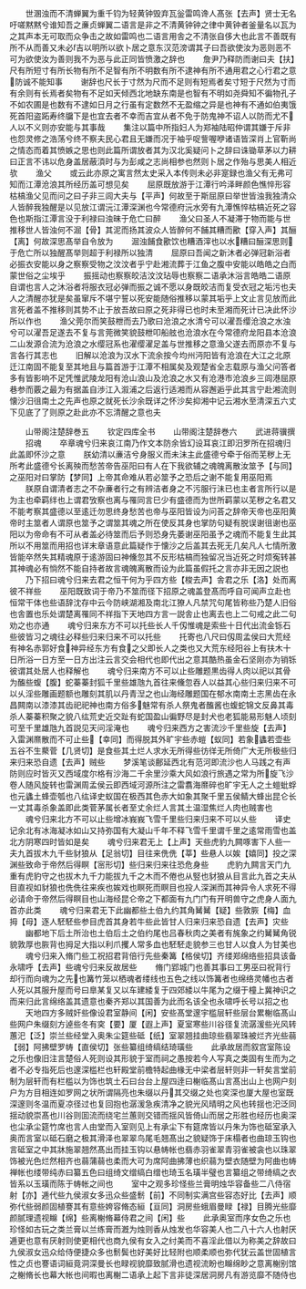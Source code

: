 <!-- { "loadSidebar": true } -->
　　世溷浊而不清蝉翼为重千钧为轻黄钟毁弃瓦釡雷鸣谗人髙张【去声】贤士无名吁嗟黙黙兮谁知吾之亷贞蝉翼二语言是非之不清黄钟钟之律中黄钟者釜量名以瓦为之其声本无可取而众争击之故如雷鸣也二语言用舎之不清张自侈大也此言不善既有所不从而善又未必吉以明所以欲卜居之意东汉范滂谓其子曰吾欲使汝为恶则恶不可为欲使汝为善则我不为恶与此正同皆愤激之辞也
　　詹尹乃释防而谢曰夫【扶】尺有所短寸有所长物有所不足智有所不明数有所不逮神有所不通用君之心行君之意防诚不能知事
　　谢辞也尺长于寸然为尺而不足则有短焉者矣寸短于尺然为寸而有余则有长焉者矣物有不足如天倾西北地缺东南是也智有不明如尧舜知不徧物孔子不如农圃是也数有不逮如日月之行虽有定数然不无盈缩之异是也神有不通如伯夷饿死首阳盗跖寿终牖下是也宜去者不幸而吉宜从者不免于防鬼神不诏人以防而尤不人以不义则亦安能与其事哉
　　集注以篇中所指妇人为郑袖陆昭仲谓其嫌于斥非也怨灵修之浩荡兮终不察夫民心君且无嫌而况于袖乎哫訾喔咿诸语皆深肖上官靳尚之情态而着其愤嫉之思也则此篇所谓放者其为汉北奚疑问卜之辞曰诛锄草茅以力耕曰正言不讳以危身盖居蔽湏时与为彭咸之志尚相参也然则卜居之作殆与思美人相近欤
　　渔父
　　或云此亦原之寓言然太史采入本传则未必非寔録也渔父有无弗可知而江潭沧浪其所经历盖可想见矣
　　屈原既放游于江潭行吟泽畔颜色憔悴形容枯槁渔父见而问之曰子非三闾大夫与【平声】何故至于斯屈原曰举世皆浊我独清众人皆醉我独醒是以见放江谓沅江潭深渊也今常德府沅水旁有九潭憔悴枯槁近死之容色也斯指江潭言没于利禄曰浊昧于危亡曰醉
　　渔父曰圣人不凝滞于物而能与世推移世人皆浊何不淈【骨】其泥而扬其波众人皆醉何不餔其糟而歠【穿入声】其酾【离】何故深思髙举自令放为
　　淈浊餔食歠饮也糟酒滓也以水糟曰酾深思则于危亡所以独醒髙举则超于利禄所以独清
　　屈原曰吾闻之新沐者必弹冠新浴者必振衣安能以身之察察受物之汶汶者乎宁赴湘流葬于江鱼之腹中安能以皓皓之白而蒙世俗之尘埃乎
　　振摇动也察察皎洁汶汶玷辱也察察二语承沐浴言皓皓二语原自谓也言人之沐浴者将服衣冠必弹而振之诚不愿以身既皎洁而复受衣冠之垢污也夫人之清醒亦犹是矣虽窜斥不堪宁誓以死安能随俗推移以蒙其垢乎上文止言见放而此言死者盖不推移则其势不止于放吾故曰原之死非得已也时未至湘而死计已决此怀沙所以作也
　　渔父莞尔而笑鼓枻而去乃歌曰沧浪之水清兮可以濯吾缨沧浪之水浊兮可以濯吾足遂去不复与言莞微笑貌鼓枻叩船舷也沧浪水在今常德府龙阳县本沧浪二山发源合流为沧浪之水缨冠系也濯缨濯足盖与世推移之意渔父遂去而原亦不复与言各行其志也
　　旧解以沧浪为汉水下流余按今均州沔阳皆有沧浪在大江之北原迁江南固不能复至其地且与篇首游于江潭不相属矣及观楚省全志载原与渔父问答者多有皆影响不足凭惟武陵龙阳有沧山浪山及沧浪之水又有沧港市沧浪乡三闾港屈原巷参而覈之最为有据盖自渉江入溆浦之后返行适湘而从容邂逅乎此其言宁赴湘流则懐沙汨徂南土之先声也原之就死长沙余既详之怀沙矣抑湘中记云湘水至清深五六丈下见底了了则原之赴此亦不忘清醒之意也夫









　　山带阁注楚辞巻五
　　钦定四库全书
　　山带阁注楚辞巻六
　　武进蒋骥撰
　　招魂
　　卒章魂兮归来哀江南乃作文本防余皆幻设耳哀江即汨罗所在招魂归此盖即怀沙之意
　　朕幼清以亷洁兮身服义而未沬主此盛德兮牵于俗而芜秽上无所考此盛德兮长离殃而愁苦帝告巫阳曰有人在下我欲辅之魂魄离散汝筮予【与同】之巫阳对曰掌防【梦同】上帝其命难从若必筮予之恐后之谢不能复用巫阳焉
　　朕原自谓清者志之不杂亷者行之有辨洁者身之不污服行沬已也主者言所行以是为主也牵羁绊也上谓君攷察也离与罹同言巳少有盛德而为世所羁蒙以芜秽之名君又不能考察其盛德以至逺迁勿思终身愁苦也帝与巫阳皆设为问荅之辞帝天帝也巫阳黄帝时主筮者人谓原也筮予之谓筮其魂之所在使反其身也掌防句疑有脱误谢徂谢也巫阳以为帝命有不可从者盖必待筮而后予则恐身先萎谢巫阳虽予之魂而不能复生此其所以不用筮而用招也详末章语意此篇疑作于懐沙之后盖其去死无几矣凡人七情所激皆能卒然失其精魂原于逺游固曰神儵忽其不反形枯槁而独留况当近死之时烦寃转甚其神魂必有惝然不能自持者故言魂魄离散而设为此篇虽假托之言亦非无因之説也
　　乃下招曰魂兮归来去君之恒干何为乎四方些【梭去声】舎君之乐【洛】处而离彼不祥些
　　巫阳既致词于帝乃不筮而径下招原之魂盖登髙而呼自可闻声立赴也恒常干体也些语辞沈存中云今防峡湖湘及南北江獠人凡禁咒句尾皆称些乃楚人旧俗也舎置也乐处谓楚离罹同不祥指下天地四方言一説舎止也离去也上二句戒之此二句劝之也亦通
　　魂兮归来东方不可以托些长人千仭惟魂是索些十日代出流金铄石些彼皆习之魂往必释些归来归来不可以托些
　　托寄也八尺曰仭周孟侯曰大荒经有神名赤郭好食神异经东方有食之父即长人之类也又大荒东经阳谷上有扶木十日所浴一日方至一日方出注云言交会相代也即代出之意其酷热虽金石坚刚亦为销铄彼谓其处居人也释解也
　　魂兮归来南方不可以止些雕题黒齿得人肉以祀以其骨为醢些蝮【腹】蛇蓁蓁封狐千里些雄虺九首往来儵忽吞人以益其心些归来归来不可以乆淫些雕画题额也雕刻其肌以丹青湼之也山海经雕题国在郁水南南土志黑齿在永昌闗南以漆漆其齿祀祀神也南方俗多魅常有杀人祭鬼者醢酱也蝮蛇锦文反鼻其毒杀人蓁蓁积聚之貌八纮荒史近交趾有蛇国盈山徧野尽是封犬也老狐能易形魅人顷刻可至千里雄虺九首説见天问淫淹也
　　魂兮归来西方之害流沙千里些旋【去声】入雷渊爢散而不可止些【幸同】而得脱其外旷宇些赤螘【蚁同】若象蠭若壶些五谷不生藂菅【几贤切】是食些其土烂人求水无所得些彷徉无所倚广大无所极些归来归来恐自遗【去声】贼些
　　梦溪笔谈鄜延西北有范河即流沙也人马践之有声防则应时皆灭又西域度尔格有沙海二千余里沙乘大风如浪行旅遇之常为所旋飞沙卷人随风旋转也雷渊周孟侯云即西域河源所注之雷翥海爢碎也旷宇无人之土螘蚍蜉也元蠭土蜂壶瓠也八纮译史蚁国在极西其色赤大如象其聚千里五侯鲭大蜂出昆仑长一丈其毒杀象盖即此类菅茅属长者至丈余烂人言其土温湿焦烂人肉也贼害也
　　魂兮归来北方不可以止些增冰峩峩飞雪千里些归来归来不可以乆些
　　译史记余北有冰海凝冰如山又持弥国有大凝山千年不释飞雪千里谓千里之逺常雨雪也盖北方阴寒四时皆如是矣
　　魂兮归来君无上【上声】天些虎豹九闗啄害下人些一夫九首拔木九千些豺狼从【足翁切】目往来侁侁【莘】些悬人以娭【嬉同】投之深渊些致命于帝然后得瞑【宻形切】些归来归来往恐危身些
　　虎豹九闗言天门九重有虎豹守之也拔木九千力能拔九千之木而不倦也从竪也豺狼从目言此九首之夫从目直视如豺狼也侁侁往来疾也娭戏也瞑死而瞑目也投人深渊而其神异令人求死不得必请命于帝然后得瞑目也山海经昆仑帝之下都面有九门门有开明兽守之虎身人面九首亦此类
　　魂兮归来君无下此幽都些土伯九约其角觺觺【疑】些敦脄【梅】血拇【母】逐人駓駓些参目虎首其身若牛些此皆甘人归来归来恐自遗【去声】灾些
　　幽都地下后土所治也土伯后土之伯约尾也吕春秋肉之美者有旄象之约觺觺角锐貌敦厚也脄背也拇足大指以利爪攫人常多血也駓駓走貌参三也甘人以食人为甘美也
　　魂兮归来入脩门些工祝招君背倍行先些秦篝【格侯切】齐缕郑绵络些招具该备永啸呼【去声】些魂兮归来反故居些
　　脩门郢城门也善其事曰工男巫曰祝背行却行而向魂为之先也篝竹笼以栖魂者缕线也五色之线以饰篝者也绵络灵幡也古者人死以其服升屋而号曰臯某复又以车建緌复于四郊緌以牛尾为之缀于橦上冀神识之而来归此言绵络盖其遗意也秦齐郑以其国善为此而名该全也永啸呼长号以招之也
　　天地四方多贼奸些像设君室静间【闲】安些髙堂邃宇槛层轩些层台累榭临髙山些网户朱缀刻方逴些冬有穾【要】厦【遐上声】夏室寒些川谷径复流潺湲些光风转蕙汜【泛】崇兰些经堂入奥朱尘筵些砥【纸】室翠翘挂曲琼些翡翠珠被烂齐光些蒻【弱】阿拂壁罗帱【直侯切】张些纂组绮缟结琦璜些
　　此承故居而叙宫室陈设之乐也像旧注言楚俗人死则设其形貌于室而祠之愚按若今人写真之类固有生而为之者不必专指死后也邃深槛栏也轩殿堂前檐特起曲椽无中梁者层轩则非一轩矣言堂前制为层轩而有栏槛以为饰也筑土石曰台台上屋四逹曰榭临髙山言髙出山上也网户刻户为方目相连如罗网之状所谓隔亮也朱缀以丹其交缀之处也穾深也厦大屋也室既深邃则冬温而夏凉径过也复回抱也潺湲急疾清净之貌光风晴明之风也转揺也汜泛同揺动貌崇髙也川谷则囬流而绕宅兰蕙则交错而揺风皆倚山而居之形胜也经历也奥深也尘承尘筵竹席也言人由堂而入室则见上有承尘下有筵席皆以丹朱为饰也砥室承入奥而言室以砥石磨之极其滑泽也翠翠鸟尾毛翘髙出之貌疑饰于床榻者也曲琼玉钩也言砥室之中其牀施翠翘然髙出而挂玉钩以悬帱帐也翡赤羽雀翠青羽雀被衾也以珠翠饰被光色烂然相齐也蒻蒲蒻也柔而大可为席阿曲拂薄也织蒻为壁衣随壁为阿曲也帱禅帐也缕带纯赤曰纂五色曰组绮文缯缟白缯也琦玉名璜半璧也言纂组之带绮缟之衣皆系以玉璜而陈于帱帐之间也
　　室中之观多珍怪些兰膏明烛华容备些二八侍宿射【亦】逓代些九侯淑女多迅众些盛鬋【前】不同制实满宫些容态好比【去声】顺弥代些弱颜固植謇其有意些姱容脩态絙【亘同】洞房些蛾眉曼睩【禄】目腾光些靡颜腻理遗视矊【绵】些离榭脩幕侍君之间【闲】些
　　此承奥室而序女色之乐也珍怪如古玩之类兰膏以兰练膏而漑为烛则香从烛发也华容美人也二八十六人也射厌逓更也意有厌射则使更相代也商九侯有女入之纣美而不喜淫此借以为称美之辞故曰九侯淑女迅众给侍便捷众多也鬋鬓也好美好比轻附也顺柔顺也弥代犹云盖世固植言性之贞也謇语词絙竟洞深曼长也睩视貌靡致腻滑也遗视流盼也矊绵眇之意离榭别馆之榭脩长也幕大帐也间暇也离榭二语承上起下言非徒深居洞房凡有游览靡不随侍也
